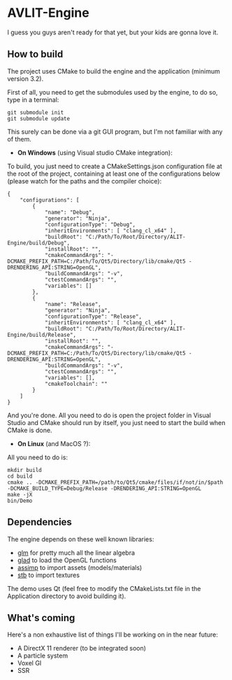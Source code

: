 # AVLIT-Engine
I guess you guys aren't ready for that yet, but your kids are gonna love it.

## How to build
The project uses CMake to build the engine and the application (minimum version 3.2).

First of all, you need to get the submodules used by the engine, to do so, type in a terminal:
```
git submodule init
git submodule update
```
This surely can be done via a git GUI program, but I'm not familiar with any of them.


 - **On Windows** (using Visual studio CMake integration):
 
To build, you just need to create a CMakeSettings.json configuration file at the root of the project, containing at least one of the configurations below (please watch for the paths and the compiler choice):
```
{
    "configurations": [
        {
            "name": "Debug",
            "generator": "Ninja",
            "configurationType": "Debug",
            "inheritEnvironments": [ "clang_cl_x64" ],
            "buildRoot": "C:/Path/To/Root/Directory/ALIT-Engine/build/Debug",
            "installRoot": "",
            "cmakeCommandArgs": "-DCMAKE_PREFIX_PATH=C:/Path/To/Qt5/Directory/lib/cmake/Qt5 -DRENDERING_API:STRING=OpenGL",
            "buildCommandArgs": "-v",
            "ctestCommandArgs": "",
            "variables": []
        },
        {
            "name": "Release",
            "generator": "Ninja",
            "configurationType": "Release",
            "inheritEnvironments": [ "clang_cl_x64" ],
            "buildRoot": "C:/Path/To/Root/Directory/ALIT-Engine/build/Release",
            "installRoot": "",
            "cmakeCommandArgs": "-DCMAKE_PREFIX_PATH=C:/Path/To/Qt5/Directory/lib/cmake/Qt5 -DRENDERING_API:STRING=OpenGL",
            "buildCommandArgs": "-v",
            "ctestCommandArgs": "",
            "variables": [],
            "cmakeToolchain": ""
        }
    ]
}
```
And you're done. All you need to do is open the project folder in Visual Studio and CMake should run by itself, you just need to start the build when CMake is done.


 - **On Linux** (and MacOS ?):
 
 All you need to do is:
 ```
mkdir build
cd build
cmake .. -DCMAKE_PREFIX_PATH=/path/to/Qt5/cmake/files/if/not/in/$path -DCMAKE_BUILD_TYPE=Debug/Release -DRENDERING_API:STRING=OpenGL
make -jX
bin/Demo
```

## Dependencies
 The engine depends on these well known libraries: 

 - [glm](https://github.com/g-truc/glm) for pretty much all the linear algebra
 - [glad](https://github.com/Dav1dde/glad) to load the OpenGL functions
 - [assimp](https://github.com/assimp/assimp) to import assets (models/materials)
 - [stb](https://github.com/nothings/stb) to import textures

The demo uses Qt (feel free to modify the CMakeLists.txt file in the Application directory to avoid building it).


## What's coming
Here's a non exhaustive list of things I'll be working on in the near future:

 - A DirectX 11 renderer (to be integrated soon)
 - A particle system
 - Voxel GI
 - SSR


